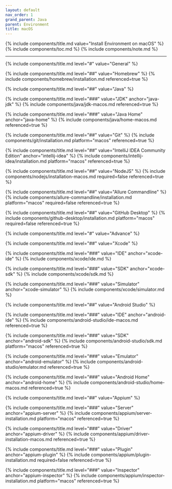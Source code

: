 ```yaml
---
layout: default
nav_order: 1
grand_parent: Java
parent: Environment
title: macOS
---
```


{% include components/title.md value="Install Environment on macOS" %}
{% include components/toc.md %}
{% include components/note.md %}

---

<!-- General -->
{% include components/title.md level="#" value="General" %}

<!-- Homebrew -->
{% include components/title.md level="##" value="Homebrew" %}
{% include components/homebrew/installation.md referenced=true %}

<!-- Java -->
{% include components/title.md level="##" value="Java" %}

{% include components/title.md level="###" value="JDK" anchor="java-jdk" %}
{% include components/java/jdk-macos.md referenced=true %}

{% include components/title.md level="###" value="Java Home" anchor="java-home" %}
{% include components/java/home-macos.md  referenced=true %}

<!-- Git -->
{% include components/title.md level="##" value="Git" %}
{% include components/git/installation.md platform="macos" referenced=true %}

<!-- IntelliJ IDEA Community Edition -->
{% include components/title.md level="##" value="IntelliJ IDEA Community Edition" anchor="intellij-idea" %}
{% include components/intellij-idea/installation.md platform="macos" referenced=true %}

<!-- NodeJS -->
{% include components/title.md level="##" value="NodeJS" %}
{% include components/nodejs/installation-macos.md required=false referenced=true %}

<!-- Allure Commandline -->
{% include components/title.md level="##" value="Allure Commandline" %}
{% include components/allure-commandline/installation.md platform="macos" required=false referenced=true %}

<!-- GitHub Desktop -->
{% include components/title.md level="##" value="GitHub Desktop" %}
{% include components/github-desktop/installation.md platform="macos" required=false referenced=true %}


<!-- Advance -->
{% include components/title.md level="#" value="Advance" %}

<!-- Xcode -->
{% include components/title.md level="##" value="Xcode" %}

{% include components/title.md level="###" value="IDE" anchor="xcode-ide" %}
{% include components/xcode/ide.md %}

{% include components/title.md level="###" value="SDK" anchor="xcode-sdk" %}
{% include components/xcode/sdk.md %}

{% include components/title.md level="###" value="Simulator" anchor="xcode-simulator" %}
{% include components/xcode/simulator.md %}

<!-- Android Studio -->
{% include components/title.md level="##" value="Android Studio" %}

{% include components/title.md level="###" value="IDE" anchor="android-ide" %}
{% include components/android-studio/ide-macos.md referenced=true %}

{% include components/title.md level="###" value="SDK" anchor="android-sdk" %}
{% include components/android-studio/sdk.md platform="macos" referenced=true %}

{% include components/title.md level="###" value="Emulator" anchor="android-emulator" %}
{% include components/android-studio/emulator.md referenced=true %}

{% include components/title.md level="###" value="Android Home" anchor="android-home" %}
{% include components/android-studio/home-macos.md  referenced=true %}

<!-- Appium -->
{% include components/title.md level="##" value="Appium" %}

{% include components/title.md level="###" value="Server" anchor="appium-server" %}
{% include components/appium/server-installation.md platform="macos" referenced=true %}

{% include components/title.md level="###" value="Driver" anchor="appium-driver" %}
{% include components/appium/driver-installation-macos.md referenced=true %}

{% include components/title.md level="###" value="Plugin" anchor="appium-plugin" %}
{% include components/appium/plugin-installation.md required=false referenced=true %}

{% include components/title.md level="###" value="Inspector" anchor="appium-inspector" %}
{% include components/appium/inspector-installation.md platform="macos" referenced=true %}

